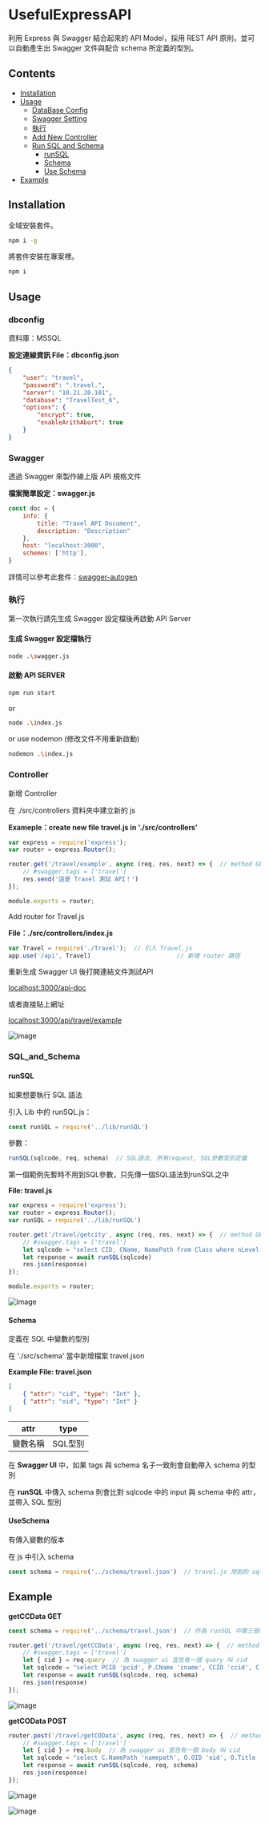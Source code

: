# UsefulExpressAPI

利用 Express 與 Swagger 結合起來的 API Model，採用 REST API 原則，並可以自動產生出 Swagger 文件與配合 schema 所定義的型別。

## Contents
- [Installation](#installation)
- [Usage](#usage)
  - [DataBase Config](#dbconfig)
  - [Swagger Setting](#Swagger)
  - [執行](#執行)
  - [Add New Controller](#Controller)
  - [Run SQL and Schema](#SQL_and_Schema)
    - [runSQL](#runSQL)
    - [Schema](#Schema)
    - [Use Schema](#UseSchema)
- [Example](#Example)


## Installation
全域安裝套件。
```bash
npm i -g
```
將套件安裝在專案裡。
```bash
npm i
```
## Usage
### dbconfig
資料庫：MSSQL

**設定連線資訊 File：dbconfig.json**
```json
{
    "user": "travel",
    "password": ".travel.",
    "server": "10.21.20.101",
    "database": "TravelTest_6",
    "options": {
        "encrypt": true,
        "enableArithAbort": true
    }
}
```

### Swagger
透過 Swagger 來製作線上版 API 規格文件

**檔案簡單設定：swagger.js**
```js
const doc = {
    info: {
        title: "Travel API Document",
        description: "Description"
    },
    host: "localhost:3000",
    schemes: ['http'],
}
```
詳情可以參考此套件：[swagger-autogen](https://github.com/davibaltar/swagger-autogen)

### 執行
第一次執行請先生成 Swagger 設定檔後再啟動 API Server

#### **生成 Swagger 設定檔執行**
```bash
node .\swagger.js
```

#### **啟動 API SERVER**
```bash
npm run start
```
or
```bash
node .\index.js
```
or use nodemon (修改文件不用重新啟動)
```bash
nodemon .\index.js
```

### Controller
新增 Controller

在 ./src/controllers 資料夾中建立新的 js

**Exameple：create new file travel.js in './src/controllers'**
```js
var express = require('express');
var router = express.Router();

router.get('/travel/example', async (req, res, next) => {  // method GET
    // #swagger.tags = ['travel']
    res.send('這是 Travel 測試 API！')
});

module.exports = router;
```

Add router for Travel.js

**File：./src/controllers/index.js**
```js
var Travel = require('./Travel');  // 引入 Travel.js
app.use('/api', Travel)                        // 新增 router 路徑
```
重新生成 Swagger UI 後打開連結文件測試API

[localhost:3000/api-doc](http://localhost:3000/api-doc)

或者直接貼上網址

[localhost:3000/api/travel/example](http://localhost:3000/api/travel/example)

![image](https://user-images.githubusercontent.com/49122960/109974869-f826dd00-7d34-11eb-8292-8213d10eff9c.png)

### SQL_and_Schema

#### runSQL
如果想要執行 SQL 語法

引入 Lib 中的 runSQL.js：
```js
const runSQL = require('../lib/runSQL')
```
參數：
```js
runSQL(sqlcode, req, schema)  // SQL語法, 所有request, SQL參數型別定義
```
第一個範例先暫時不用到SQL參數，只先傳一個SQL語法到runSQL之中

**File: travel.js**
```js
var express = require('express');
var router = express.Router();
var runSQL = require('../lib/runSQL')

router.get('/travel/getcity', async (req, res, next) => {  // method GET
    // #swagger.tags = ['travel']
    let sqlcode = "select CID, CName, NamePath from Class where nLevel = 3" // 要執行的 SQL 語法
    let response = await runSQL(sqlcode)
    res.json(response)
});

module.exports = router;
```
![image](https://user-images.githubusercontent.com/49122960/109981207-a9307600-7d3b-11eb-92f4-d450a5f609a0.png)

#### Schema
定義在 SQL 中變數的型別

在 './src/schema' 當中新增檔案 travel.json

**Example File: travel.json**
```json
[
    { "attr": "cid", "type": "Int" },
    { "attr": "oid", "type": "Int" }
]
```
| attr | type |
|-----|-----|
| 變數名稱 | SQL型別 |

在 **Swagger UI** 中，如果 tags 與 schema 名子一致則會自動帶入 schema 的型別

在 **runSQL** 中傳入 schema 則會比對 sqlcode 中的 input 與 schema 中的 attr，並帶入 SQL 型別

#### UseSchema
有傳入變數的版本

在 js 中引入 schema
```js
const schema = require('../schema/travel.json')  // travel.js 用到的 sql 變數都會在這個 travel.json 當中定義
```

## Example
**getCCData GET**
```js
const schema = require('../schema/travel.json')  // 作為 runSQL 中第三個參數

router.get('/travel/getCCData', async (req, res, next) => {  // method GET
    // #swagger.tags = ['travel']
    let { cid } = req.query  // 為 swagger ui 宣告有一個 query 叫 cid
    let sqlcode = "select PCID 'pcid', P.CName 'cname', CCID 'ccid', C.CName 'pname', P.NamePath 'namepath' from Class P, Inheritance I, Class C where P.CID = I.PCID and I.CCID = C.CID and P.CID = @cid" // 要執行的 SQL 語法
    let response = await runSQL(sqlcode, req, schema)
    res.json(response)
});
```
![image](https://user-images.githubusercontent.com/49122960/109989492-82763d80-7d43-11eb-84ad-6b7ec3ace3ff.png)

**getCOData POST**
```js
router.post('/travel/getCOData', async (req, res, next) => {  // method POST
    // #swagger.tags = ['travel']
    let { cid } = req.body  // 為 swagger ui 宣告有一個 body 叫 cid
    let sqlcode = "select C.NamePath 'namepath', O.OID 'oid', O.Title 'title', O.Class 'district' from Class C, CO, Object O where C.CID = CO.CID and CO.OID = O.OID and C.CID = @cid" // 要執行的 SQL 語法
    let response = await runSQL(sqlcode, req, schema)
    res.json(response)
});
```
![image](https://user-images.githubusercontent.com/49122960/109995249-172f6a00-7d49-11eb-8a25-11a1fbb365a9.png)

![image](https://user-images.githubusercontent.com/49122960/109995433-3e863700-7d49-11eb-800a-b2632a46b6da.png)
